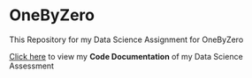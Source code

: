 # OneByZero
This Repository for my Data Science Assignment for OneByZero

[Click here](OneByZero_DataScience_Assignement.ipynb) to view my **Code Documentation** of my Data Science Assessment 
